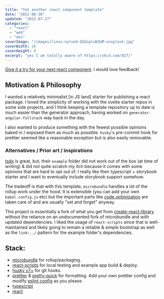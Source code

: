 ```yaml
---
title: "Yet another react component template"
date: "2021-08-30"
updated: "2022-07-27"
categories:
  - "react"
  - "web"
  - "dev"
coverImage: "/images/linus-nylund-Q5QspluNZmM-unsplash.jpg"
coverWidth: 16
coverHeight: 9
excerpt: "yes I am totally aware of https://xkcd.com/927/"
---
```


[Give it a try for your next react component](https://github.com/JaKXz/react-component-template#readme). I would love feedback!

## Motivation & Philosophy

I wanted a relatively minimalist [in JS land] starter for publishing a react package.
I loved the simplicity of working with the svelte starter repos in some side projects, and I think keeping a template repository up to date is much easier than the generator approach, having worked on `generator-angular-fullstack` way back in the day.

I also wanted to produce something with the fewest possible opinions baked in / exposed them as much as possible.
`husky`'s pre-commit hook for prettier seemed like a reasonable exception but is also easily removable.

### Alternatives / Prior art / inspirations

[tsdx](https://tsdx.io/) is great, but, their `example` folder did not work out of the box (at time of writing) & did not quite scratch my itch because it comes with some opinions that are hard to opt out of.
I really like their typescript + storybook starter and I want to eventually include storybook support somehow.

The tradeoff is that with this template, `microbundle` handles a lot of the rollup work under the hood.
It is extensible (you can add your own `babel.config.js` etc) but the important parts like [code optimization](https://github.com/developit/microbundle#-features-) are taken care of and are usually "set and forget" anyway.

This project is essentially a fork of what you get from [create-react-library](https://www.npmjs.com/package/create-react-library) without the reliance on an undocumented fork of microbundle and with updated dependencies.
I liked the usage of `react-scripts` since that is well-maintained and likely going to remain a reliable & simple bootstrap as well as the `link:../` pattern for the example folder's dependencies.

## Stack:

- [microbundle](https://npm.im/microbundle) for rollup/packaging.
- [react-scripts](https://npm.im/react-scripts) for local testing and example app build & deploy.
- [husky v7+](https://npm.im/husky) for git hooks.
- [prettier](https://npm.im/prettier) & [pretty-quick](https://npm.im/pretty-quick) for formatting. Add your own prettier config and modify [eslint config](https://github.com/JaKXz/react-component-template/blob/master/.eslintrc.js) as you please.
- [typescript](http://npm.im/typescript)
- [react](https://npm.im/react)
